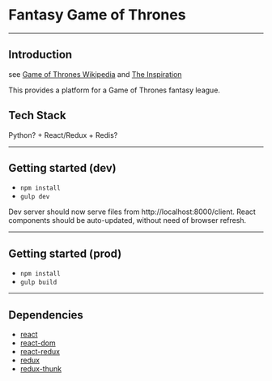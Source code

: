 # Fantasy Game of Thrones

----
## Introduction
see [Game of Thrones Wikipedia](https://en.wikipedia.org/wiki/Game_of_Thrones)
and [The Inspiration](http://www.theverge.com/2015/4/10/8382395/the-game-of-game-of-thrones-who-will-win-season-five)

This provides a platform for a Game of Thrones fantasy league.

## Tech Stack

Python? + React/Redux + Redis?

----
## Getting started (dev)
* `npm install`
* `gulp dev`

Dev server should now serve files from http://localhost:8000/client. React components should be auto-updated, without need of browser refresh. 

----
## Getting started (prod)
* `npm install`
* `gulp build`

----
## Dependencies
* [react](https://github.com/facebook/react)
* [react-dom](https://www.npmjs.com/package/react-dom)
* [react-redux](https://github.com/rackt/react-redux)
* [redux](https://github.com/rackt/redux)
* [redux-thunk](https://github.com/gaearon/redux-thunk)
